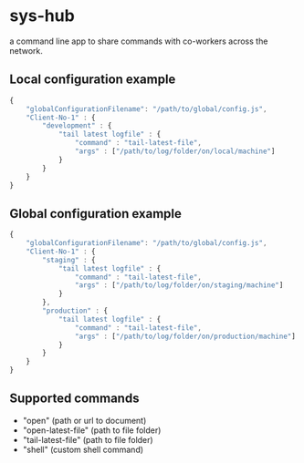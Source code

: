 # sys-hub

a command line app to share commands with co-workers across the network.


## Local configuration example
```javascript
{
    "globalConfigurationFilename": "/path/to/global/config.js",
    "Client-No-1" : {
        "development" : {
            "tail latest logfile" : {
                "command" : "tail-latest-file",
                "args" : ["/path/to/log/folder/on/local/machine"]
            }
        }
    }
}
```

## Global configuration example
```javascript
{
    "globalConfigurationFilename": "/path/to/global/config.js",
    "Client-No-1" : {
        "staging" : {
            "tail latest logfile" : {
                "command" : "tail-latest-file",
                "args" : ["/path/to/log/folder/on/staging/machine"]
            }
        },
        "production" : {
            "tail latest logfile" : {
                "command" : "tail-latest-file",
                "args" : ["/path/to/log/folder/on/production/machine"]
            }
        }
    }
}
```

## Supported commands
 - "open" (path or url to document)
 - "open-latest-file" (path to file folder)
 - "tail-latest-file" (path to file folder)
 - "shell" (custom shell command)